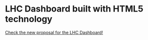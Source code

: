 # LHC Dashboard built with HTML5 technology



[Check the new proposal for the LHC Dashboard!](http://cernsummerwebfest.github.com/LHC-HTML5-Dashboard/)
